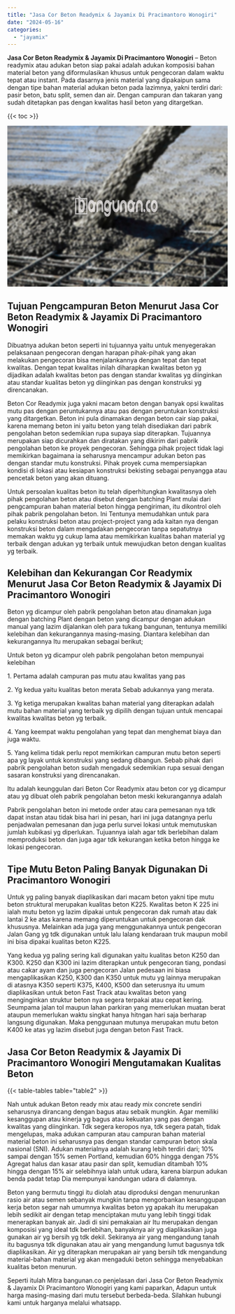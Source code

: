 ```yaml
---
title: "Jasa Cor Beton Readymix & Jayamix Di Pracimantoro Wonogiri"
date: "2024-05-16"
categories: 
  - "jayamix"
---
```


**Jasa Cor Beton Readymix & Jayamix Di Pracimantoro Wonogiri** – Beton readymix atau adukan beton siap pakai adalah adukan komposisi bahan material beton yang diformulasikan khusus untuk pengecoran dalam waktu tepat atau instant. Pada dasarnya jenis material yang dipakaipun sama dengan tipe bahan material adukan beton pada lazimnya, yakni terdiri dari: pasir beton, batu split, semen dan air. Dengan campuran dan takaran yang sudah ditetapkan pas dengan kwalitas hasil beton yang ditargetkan.

{{< toc >}}

![Jasa Cor Beton Readymix & Jayamix Di Pracimantoro Wonogiri](/images/jasa-cor-readymix-06.png)

## Tujuan Pengcampuran Beton Menurut Jasa Cor Beton Readymix & Jayamix Di Pracimantoro Wonogiri

Dibuatnya adukan beton seperti ini tujuannya yaitu untuk menyegerakan pelaksanaan pengecoran dengan harapan pihak-pihak yang akan melakukan pengecoran bisa menjalankannya dengan tepat dan tepat kwalitas. Dengan tepat kwalitas inilah diharapkan kwalitas beton yg dijadikan adalah kwalitas beton pas dengan standar kwalitas yg diinginkan atau standar kualitas beton yg diinginkan pas dengan konstruksi yg direncanakan.

Beton Cor Readymix juga yakni macam beton dengan banyak opsi kwalitas mutu pas dengan peruntukannya atau pas dengan peruntukan konstruksi yang ditargetkan. Beton ini pula dinamakan dengan beton cair siap pakai, karena memang beton ini yaitu beton yang telah disediakan dari pabrik pengolahan beton sedemikian rupa supaya siap diterapkan. Tujuannya merupakan siap dicurahkan dan diratakan yang dikirim dari pabrik pengolahan beton ke proyek pengecoran. Sehingga pihak project tidak lagi memikirkan bagaimana ia seharusnya mencampur adukan beton pas dengan standar mutu konstruksi. Pihak proyek cuma mempersiapkan kondisi di lokasi atau kesiapan konstruksi bekisting sebagai penyangga atau pencetak beton yang akan dituang.

Untuk persoalan kualitas beton itu telah diperhitungkan kwalitasnya oleh pihak pengolahan beton atau disebut dengan batching Plant mulai dari pengcampuran bahan material beton hingga pengiriman, itu dikontrol oleh pihak pabrik pengolahan beton. Ini Tentunya memudahkan untuk para pelaku konstruksi beton atau project-project yang ada kaitan nya dengan konstruksi beton dalam mengadakan pengecoran tanpa sepatutnya memakan waktu yg cukup lama atau memikirkan kualitas bahan material yg terbaik dengan adukan yg terbaik untuk mewujudkan beton dengan kualitas yg terbaik.

## Kelebihan dan Kekurangan Cor Readymix Menurut Jasa Cor Beton Readymix & Jayamix Di Pracimantoro Wonogiri

Beton yg dicampur oleh pabrik pengolahan beton atau dinamakan juga dengan batching Plant dengan beton yang dicampur dengan adukan manual yang lazim dijalankan oleh para tukang bangunan, tentunya memiliki kelebihan dan kekurangannya masing-masing. Diantara kelebihan dan kekurangannya Itu merupakan sebagai berikut;

Untuk beton yg dicampur oleh pabrik pengolahan beton mempunyai kelebihan

1\. Pertama adalah campuran pas mutu atau kwalitas yang pas

2\. Yg kedua yaitu kualitas beton merata Sebab adukannya yang merata.

3\. Yg ketiga merupakan kwalitas bahan material yang diterapkan adalah mutu bahan material yang terbaik yg dipilih dengan tujuan untuk mencapai kwalitas kwalitas beton yg terbaik.

4\. Yang keempat waktu pengolahan yang tepat dan menghemat biaya dan juga waktu.

5\. Yang kelima tidak perlu repot memikirkan campuran mutu beton seperti apa yg layak untuk konstruksi yang sedang dibangun. Sebab pihak dari pabrik pengolahan beton sudah mengaduk sedemikian rupa sesuai dengan sasaran konstruksi yang direncanakan.

Itu adalah keunggulan dari Beton Cor Readymix atau beton cor yg dicampur atau yg dibuat oleh pabrik pengolahan beton meski kekurangannya adalah

Pabrik pengolahan beton ini metode order atau cara pemesanan nya tdk dapat instan atau tidak bisa hari ini pesan, hari ini juga datangnya perlu penjadwalan pemesanan dan juga perlu survei lokasi untuk memutuskan jumlah kubikasi yg diperlukan. Tujuannya ialah agar tdk berlebihan dalam memproduksi beton dan juga agar tdk kekurangan ketika beton hingga ke lokasi pengecoran.

## Tipe Mutu Beton Paling Banyak Digunakan Di Pracimantoro Wonogiri

Untuk yg paling banyak diaplikasikan dari macam beton yakni tipe mutu beton struktural merupakan kualitas beton K225. Kwalitas beton K 225 ini ialah mutu beton yg lazim dipakai untuk pengecoran dak rumah atau dak lantai 2 ke atas karena memang diperuntukan untuk pengecoran dak khususnya. Melainkan ada juga yang menggunakannya untuk pengecoran Jalan Gang yg tdk digunakan untuk lalu lalang kendaraan truk maupun mobil ini bisa dipakai kualitas beton K225.

Yang kedua yg paling sering kali digunakan yaitu kualitas beton K250 dan K300. K250 dan K300 ini lazim diterapkan untuk pengecoran tiang, pondasi atau cakar ayam dan juga pengecoran Jalan pedesaan ini biasa mengaplikasikan K250, K300 dan K350 untuk mutu yg lainnya merupakan di atasnya K350 seperti K375, K400, K500 dan seterusnya itu umum diaplikasikan untuk beton Fast Track atau kwalitas beton yang menginginkan struktur beton nya segera terpakai atau cepat kering. Seumpama jalan tol maupun lahan parkiran yang memerlukan muatan berat ataupun memerlukan waktu singkat hanya hitngan hari saja berharap langsung digunakan. Maka penggunaan mutunya merupakan mutu beton K400 ke atas yg lazim disebut juga dengan beton Fast Track.

## Jasa Cor Beton Readymix & Jayamix Di Pracimantoro Wonogiri Mengutamakan Kualitas Beton

{{< table-tables table="table2" >}}

Nah untuk adukan Beton ready mix atau ready mix concrete sendiri seharusnya dirancang dengan bagus atau sebaik mungkin. Agar memiliki kesanggupan atau kinerja yg bagus atau kekuatan yang pas dengan kwalitas yang diinginkan. Tdk segera keropos nya, tdk segera patah, tidak mengelupas, maka adukan campuran atau campuran bahan material material beton ini seharusnya pas dengan standar campuran beton skala nasional (SNI). Adukan materialnya adalah kurang lebih terdiri dari; 10% sampai dengan 15% semen Portland, kemudian 60% hingga dengan 75% Agregat halus dan kasar atau pasir dan split, kemudian ditambah 10% hingga dengan 15% air selebihnya ialah untuk udara, karena biarpun adukan benda padat tetap Dia mempunyai kandungan udara di dalamnya.

Beton yang bermutu tinggi itu diolah atau diproduksi dengan menurunkan rasio air atau semen sebanyak mungkin tanpa mengorbankan kesanggupan kerja beton segar nah umumnya kwalitas beton yg apakah itu merupakan lebih sedikit air dengan tetap menciptakan mutu yang lebih tinggi tidak menerapkan banyak air. Jadi di sini pemakaian air Itu merupakan dengan komposisi yang ideal tdk berlebihan, banyaknya air yg diaplikasikan juga gunakan air yg bersih yg tdk dekil. Sekiranya air yang mengandung tanah itu bagusnya tdk digunakan atau air yang mengandung lumut bagusnya tdk diaplikasikan. Air yg diterapkan merupakan air yang bersih tdk mengandung material-bahan material yg akan mengaduki beton sehingga menyebabkan kualitas beton menurun.

Seperti itulah Mitra bangunan.co penjelasan dari Jasa Cor Beton Readymix & Jayamix Di Pracimantoro Wonogiri yang kami paparkan, Adapun untuk harga masing-masing dari mutu tersebut berbeda-beda. Silahkan hubungi kami untuk harganya melalui whatsapp.
